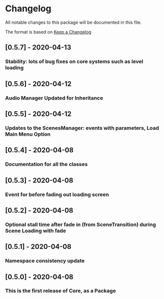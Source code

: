 # Changelog
All notable changes to this package will be documented in this file.

The format is based on [Keep a Changelog](http://keepachangelog.com/en/1.0.0/)

## [0.5.7] - 2020-04-13
### Stability: lots of bug fixes on core systems such as level loading

## [0.5.6] - 2020-04-12
### Audio Manager Updated for Inheritance

## [0.5.5] - 2020-04-12
### Updates to the ScenesManager: events with parameters, Load Main Menu Option

## [0.5.4] - 2020-04-08
### Documentation for all the classes

## [0.5.3] - 2020-04-08
### Event for before fading out loading screen

## [0.5.2] - 2020-04-08
### Optional stall time after fade in (from SceneTransition) during Scene Loading with fade

## [0.5.1] - 2020-04-08
### Namespace consistency update

## [0.5.0] - 2020-04-08
### This is the first release of Core, as a Package
